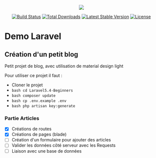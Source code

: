 <p align="center"><img src="https://laravel.com/assets/img/components/logo-laravel.svg"></p>

<p align="center">
<a href="https://travis-ci.org/laravel/framework"><img src="https://travis-ci.org/laravel/framework.svg" alt="Build Status"></a>
<a href="https://packagist.org/packages/laravel/framework"><img src="https://poser.pugx.org/laravel/framework/d/total.svg" alt="Total Downloads"></a>
<a href="https://packagist.org/packages/laravel/framework"><img src="https://poser.pugx.org/laravel/framework/v/stable.svg" alt="Latest Stable Version"></a>
<a href="https://packagist.org/packages/laravel/framework"><img src="https://poser.pugx.org/laravel/framework/license.svg" alt="License"></a>
</p>
<h1> Demo Laravel </h1>
<h2>Création d'un petit blog </h2>
<p>Petit projet de blog, avec utilisation de material design light</p>
<p>
	Pour utiliser ce projet il faut : 
</p>

* Cloner le projet
* ```bash cd Laravel5.4-Beginners ```
* ```bash composer update ```
* ```bash cp .env.example .env ```
* ```bash php artisan key:generate ```
<h3>Partie Articles</h3>

- [x] Créations de routes
- [x] Créations de pages (blade)
- [ ] Création d'un formulaire pour ajouter des articles
- [ ] Valider les données côté serveur avec les Requests
- [ ] Liaison avec une base de données
